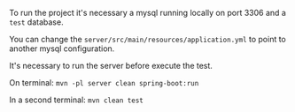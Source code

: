 To run the project it's necessary a mysql running locally on port 3306 and a `test` database.

You can change the `server/src/main/resources/application.yml` to point to another mysql configuration.

It's necessary to run the server before execute the test.

On terminal:
`mvn -pl server clean spring-boot:run`

In a second terminal:
`mvn clean test` 